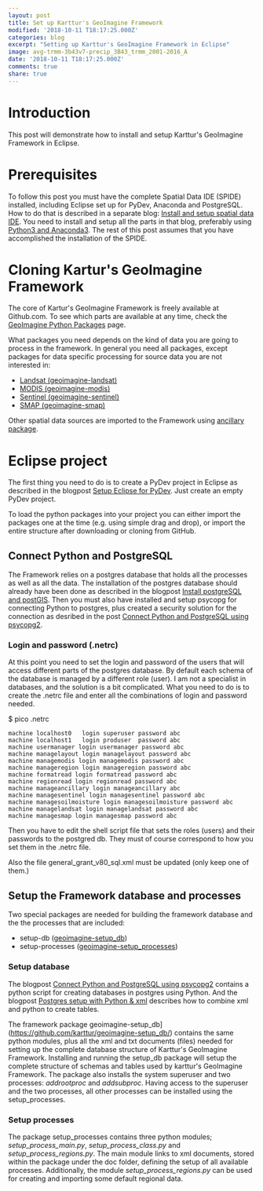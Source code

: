 ```yaml
---
layout: post
title: Set up Karttur's GeoImagine Framework
modified: '2018-10-11 T18:17:25.000Z'
categories: blog
excerpt: "Setting up Karttur's GeoImagine Framework in Eclipse"
image: avg-trmm-3b43v7-precip_3B43_trmm_2001-2016_A
date: '2018-10-11 T18:17:25.000Z'
comments: true
share: true
---
```


# Introduction

This post will demonstrate how to install and setup Karttur's GeoImagine Framework in <span class='app'>Eclipse</span>.

# Prerequisites

To follow this post you must have the complete Spatial Data IDE (SPIDE) installed, including <span class='app'>Eclipse</span> set up for PyDev, <span class='app'>Anaconda</span> and <span class='app'>PostgreSQL</span>. How to do that is described in a separate blog: [Install and setup spatial data IDE](https://karttur.github.io/setup-ide/). You need to install and setup all the parts in that blog, preferably using [Python3 and Anaconda3](https://karttur.github.io/setup-ide/blog/python3-upgrade/). The rest of this post assumes that you have accomplished the installation of the SPIDE.

# Cloning Kartur's GeoImagine Framework

The core of Kartur's GeoImagine Framework is freely available at Github.com. To see which parts are available at any time, check the [GeoImagine Python Packages](https://karttur.github.io/geoimagine/packages/) page.

What packages you need depends on the kind of data you are going to process in the framework. In general you need all packages, except packages for data specific processing for source data you are not interested in:

- [Landsat (geoimagine-landsat)](https://github.com/karttur/geoimagine-landsat)
- [MODIS (geoimagine-modis)](https://github.com/karttur/geoimagine-modis)
- [Sentinel (geoimagine-sentinel)](https://github.com/karttur/geoimagine-sentinel)
- [SMAP (geoimagine-smap)](https://github.com/karttur/geoimagine-smap)

Other spatial data sources are imported to the Framework using [ancillary package](https://github.com/karttur/geoimagine-ancillary).

# Eclipse project

The first thing you need to do is to create a PyDev project in <span class='app'>Eclipse</span> as described in the blogpost [Setup Eclipse for PyDev](https://karttur.github.io/setup-ide/setup-ide/install-eclipse/). Just create an empty PyDev project.

To load the python packages into your project you can either import the packages one at the time (e.g. using simple drag and drop), or import the entire structure after downloading or cloning from GitHub.


## Connect Python and PostgreSQL

The Framework relies on a postgres database that holds all the processes as well as all the data. The installation of the postgres database should already have been done as described in the blogpost [Install postgreSQL and postGIS](hhttps://karttur.github.io/setup-ide/setup-ide/install-postgres/). Then you must also have installed and setup <span class='package'>psycopg</span> for connecting Python to postgres, plus created a security solution for the connection as desribed in the post [Connect Python and PostgreSQL using psycopg2](https://karttur.github.io/setup-ide/setup-ide/connect-with-psycopg2/).

### Login and password (.netrc)

At this point you need to set the login and password of the users that will access different parts of the postgres database. By default each schema of the database is managed by a different role (user). I am not a specialist in databases, and the solution is a bit complicated. What you need to do is to create the <span class='file'>.netrc</span> file and enter all the combinations of login and password needed.

<span class='terminal'>$ pico .netrc</span>

```
machine localhost0   login superuser password abc
machine localhost1   login produser  password abc
machine usermanager login usermanager password abc
machine managelayout login managelayout password abc
machine managemodis login managemodis password abc
machine manageregion login manageregion password abc
machine formatread login formatread password abc
machine regionread login regionread password abc
machine manageancillary login manageancillary abc
machine managesentinel login managesentinel password abc
machine managesoilmoisture login managesoilmoisture password abc
machine managelandsat login managelandsat password abc
machine managesmap login managesmap password abc
```

Then you have to edit the shell script file that sets the roles (users) and their passwords to the postgred db. They must of course correspond to how you set them in the <span class='file'>.netrc</span> file.

Also the file <span class='file'>general_grant_v80_sql.xml</span> must be updated (only keep one of them.)

## Setup the Framework database and processes

Two special packages are needed for building the framework database and the the processes that are included:

- setup-db ([geoimagine-setup_db](https://github.com/karttur/geoimagine-setup_db/))
- setup-processes ([geoimagine-setup_processes](https://github.com/karttur/geoimagine-setup_processes/))

### Setup database

The blogpost [Connect Python and PostgreSQL using psycopg2](https://karttur.github.io/setup-ide/setup-ide/connect-with-psycopg2/) contains a python script for creating databases in postgres using Python. And the blogpost [Postgres setup with Python & xml](https://karttur.github.io/setup-ide/setup-ide/setup-db-karttur/) describes how to combine xml and python to create tables.

The framework package geoimagine-setup_db](https://github.com/karttur/geoimagine-setup_db/) contains the same python modules, plus all the xml and txt documents (files) needed for setting up the complete database structure of Karttur's GeoImagine Framework. Installing and running the <span class='package'>setup_db</span> package will setup the complete structure of schemas and tables used by karttur's GeoImagine Framework. The package also installs the system superuser and two processes: _addrootproc_ and _addsubproc_. Having access to the superuser and the two processes, all other processes can be installed using the <span class='package'>setup_processes</span>.


### Setup processes

The package <span class='package'>setup_processes</span> contains three python modules; _setup_process_main.py_, _setup_process_class.py_ and _setup_process_regions.py_. The main module links to xml documents, stored within the package under the <span class='path'>doc</span> folder, defining the setup of all available processes. Additionally, the module _setup_process_regions.py_ can be used for creating and importing some default regional data.
